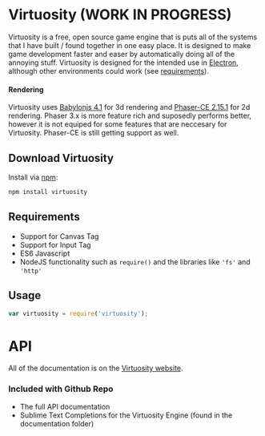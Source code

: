 # Virtuosity (WORK IN PROGRESS)

Virtuosity is a free, open source game engine that is puts all of the systems that I have built / found together in one easy place. It is designed to make game development faster and easer by automatically doing all of the annoying stuff. Virtuosity is designed for the intended use in [Electron](https://www.electronjs.org/), although other environments could work (see [requirements](#requirements)). 

#### Rendering
Virtuosity uses [Babylonjs 4.1](https://www.npmjs.com/package/babylonjs) for 3d rendering and [Phaser-CE 2.15.1](https://www.npmjs.com/package/phaser-ce) for 2d rendering. Phaser 3.x is more feature rich and suposedly performs better, however it is not equiped for some features that are neccesary for Virtuosity. Phaser-CE is still getting support as well.

## Download Virtuosity

Install via [npm](https://www.npmjs.com):

```bash
npm install virtuosity
```

<a name="requirements"></a>

## Requirements

- Support for Canvas Tag
- Support for Input Tag
- ES6 Javascript
- NodeJS functionality such as ```require()``` and the libraries like ```'fs'``` and ```'http'```

<a name = "Usage"></a>

## Usage

```js
var virtuosity = require('virtuosity');
```




<a name="API"></a>
# API
All of the documentation is on the [Virtuosity website](https://12thanjo.github.io/virtuosity/documentation/virtuosity.html).



### Included with Github Repo
- The full API documentation
- Sublime Text Completions for the Virtuosity Engine (found in the documentation folder)
